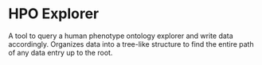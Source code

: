 # HPO Explorer
A tool to query a human phenotype ontology explorer and write data accordingly.
Organizes data into a tree-like structure to find the entire path of any data entry up to the root.
